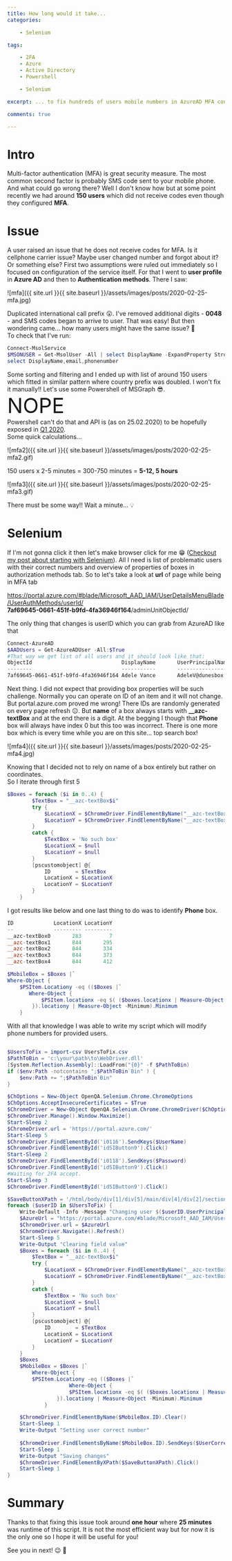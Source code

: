 ```yaml
---
title: How long would it take... 
categories:

    - Selenium

tags:

    - 2FA
    - Azure
    - Active Directory
    - Powershell

    - Selenium

excerpt: ... to fix hundreds of users mobile numbers in AzureAD MFA config manually? 😱

comments: true

---
```


# Intro

Multi-factor authentication (MFA) is great security measure. The most common second factor is probably SMS code sent to your mobile phone. And what could go wrong there? Well I don't know how but at some point recently we had around **150 users** which did not receive codes even though they configured **MFA**.

# Issue

A user raised an issue that he does not receive codes for MFA. Is it cellphone carrier issue? Maybe user changed number and forgot about it? Or something else? First two assumptions were ruled out immediately so I focused on configuration of the service itself. For that I went to **user profile** in **Azure AD** and then to **Authentication methods**. There I saw:

![mfa]({{ site.url }}{{ site.baseurl }}/assets/images/posts/2020-02-25-mfa.jpg)

Duplicated international call prefix 😮. I've removed additional digits - **0048** - and SMS codes began to arrive to user. That was easy! But then wondering came... how many users might have the same issue? 🤔<br>
To check that I've run:

``` powershell
Connect-MsolService
$MSONUSER = Get-MsolUser -All | select DisplayName -ExpandProperty StrongAuthenticationUserDetails |`
select DisplayName,email,phonenumber
```

Some sorting and filtering and I ended up with list of around 150 users which fitted in similar pattern where country prefix was doubled. I won't fix it manually!! Let's use some Powershell of MSGraph 😎.<br>
<font size="36">NOPE</font><br>
Powershell can't do that and API is (as on 25.02.2020) to be hopefully exposed in [Q1 2020](https://microsoftgraph.uservoice.com/forums/920506-microsoft-graph-feature-requests/suggestions/18493399-expose-user-authentication-phone-and-authenticatio).<br>
Some quick calculations... 

![mfa2]({{ site.url }}{{ site.baseurl }}/assets/images/posts/2020-02-25-mfa2.gif)

150 users x 2-5 minutes = 300-750 minutes = **5-12, 5 hours**

![mfa3]({{ site.url }}{{ site.baseurl }}/assets/images/posts/2020-02-25-mfa3.gif)

There must be some way!! Wait a minute... 💡

# Selenium

If I'm not gonna click it then let's make browser click for me 😁 ([Checkout my post about starting with Selenium](https://universecitiz3n.tech/selenium/Selenium-Powershell/)). All I need is list of problematic users with their correct numbers and overview of properties of boxes in authorization methods tab. So to let's take a look at **url** of page while being in MFA tab

https://portal.azure.com/#blade/Microsoft_AAD_IAM/UserDetailsMenuBlade/UserAuthMethods/userId/<br>**7af69645-0661-451f-b9fd-4fa36946f164**/adminUnitObjectId/

The only thing that changes is userID which you can grab from AzureAD like that

``` powershell
Connect-AzureAD
$AADUsers = Get-AzureADUser -All:$True
#That way we get list of all users and it should look like that:
ObjectId                             DisplayName       UserPrincipalName                      UserType
--------                             -----------       -----------------                      --------
7af69645-0661-451f-b9fd-4fa36946f164 Adele Vance       AdeleV@dunesbox.onmicrosoft.com        Member
```

Next thing. I did not expect that providing box properties will be such challenge. Normally you can operate on ID of an item and it will not change. But portal.azure.com proved me wrong! There IDs are randomly generated on every page refresh 😐. But **name** of a box always starts with **__azc-textBox** and at the end there is a digit. At the begging I though that **Phone** box will always have index 0 but this too was incorrect. There is one more box which is every time while you are on this site... top search box!

![mfa4]({{ site.url }}{{ site.baseurl }}/assets/images/posts/2020-02-25-mfa4.jpg)

Knowing that I decided not to rely on name of a box entirely but rather on coordinates.<br>So I iterate through first 5

``` powershell
$Boxes = foreach ($i in 0..4) {
        $TextBox = "__azc-textBox$i"
        try {
            $LocationX = $ChromeDriver.FindElementByName("__azc-textBox$i").Location.X
            $LocationY = $ChromeDriver.FindElementByName("__azc-textBox$i").Location.Y
        }
        catch {
            $TextBox = 'No such box'
            $LocationX = $null
            $LocationY = $null
        }
        [pscustomobject] @{
            ID        = $TextBox
            LocationX = $LocationX
            LocationY = $LocationY
        }
    }
```

I got results like below and one last thing to do was to identify **Phone** box.

``` powershell
ID             LocationX LocationY
--             --------- ---------
__azc-textBox0       283         7
__azc-textBox1       844       295
__azc-textBox2       844       334
__azc-textBox3       844       373
__azc-textBox4       844       412

$MobileBox = $Boxes |`
Where-Object { 
    $PSItem.Locationy -eq (($Boxes |`
       Where-Object {
           $PSItem.locationx -eq $( ($boxes.locationx | Measure-Object -Maximum).Maximum)
        }).locationy | Measure-Object -Minimum).Minimum 
    }
```

With all that knowledge I was able to write my script which will modify phone numbers for provided users.

``` powershell

$UsersToFix = import-csv UsersToFix.csv
$PathToBin = 'c:\your\path\to\WebDriver.dll'
[System.Reflection.Assembly]::LoadFrom("{0}" -f $PathToBin)
if ($env:Path -notcontains ";$PathToBin`Bin" ) {
    $env:Path += ";$PathToBin`Bin"
}

$ChOptions = New-Object OpenQA.Selenium.Chrome.ChromeOptions
$ChOptions.AcceptInsecureCertificates = $True
$ChromeDriver = New-Object OpenQA.Selenium.Chrome.ChromeDriver($ChOptions)
$ChromeDriver.Manage().Window.Maximize()
Start-Sleep 2
$ChromeDriver.url = 'https://portal.azure.com/'
Start-Sleep 5
$ChromeDriver.FindElementById('i0116').SendKeys($UserName)
$ChromeDriver.FindElementById('idSIButton9').Click()
Start-Sleep 2
$ChromeDriver.FindElementById('i0118').SendKeys($Password)
$ChromeDriver.FindElementById('idSIButton9').Click()
#Waiting for 2FA accept. 
Start-Sleep 3
$ChromeDriver.FindElementById('idSIButton9').Click()

$SaveButtonXPath = '/html/body/div[1]/div[5]/main/div[4]/div[2]/section/div/div[2]/div[1]/div/ul/li[1]'
foreach ($userID in $UsersToFix) {
    Write-Default -Info -Message "Changing user $($userID.UserPrincipalName)"
    $AzureUrl = "https://portal.azure.com/#blade/Microsoft_AAD_IAM/UserDetailsMenuBlade/UserAuthMethods/userId/$($userID.ObjectId)/adminUnitObjectId/"
    $ChromeDriver.url = $AzureUrl
    $ChromeDriver.Navigate().Refresh()
    Start-Sleep 5
    Write-Output "Clearing field value"
    $Boxes = foreach ($i in 0..4) {
        $TextBox = "__azc-textBox$i"
        try {
            $LocationX = $ChromeDriver.FindElementByName("__azc-textBox$i").Location.X
            $LocationY = $ChromeDriver.FindElementByName("__azc-textBox$i").Location.Y
        }
        catch {
            $TextBox = 'No such box'
            $LocationX = $null
            $LocationY = $null
        }
        [pscustomobject] @{
            ID        = $TextBox
            LocationX = $LocationX
            LocationY = $LocationY
        }
    }
    $Boxes
    $MobileBox = $Boxes |`
        Where-Object { 
        $PSItem.Locationy -eq (($Boxes |`
                    Where-Object {
                    $PSItem.locationx -eq $( ($boxes.locationx | Measure-Object -Maximum).Maximum)
                }).locationy | Measure-Object -Minimum).Minimum 
            }

    $ChromeDriver.FindElementByName($MobileBox.ID).Clear()
    Start-Sleep 1
    Write-Output "Setting user correct number"
    
    $ChromeDriver.FindElementsByName($MobileBox.ID).SendKeys($UserCorrectNumber)
    Start-Sleep 1
    Write-Output "Saving changes"    
    $ChromeDriver.FindElementByXPath($SaveButtonXPath).Click()
    Start-Sleep 1
}
```

# Summary

Thanks to that fixing this issue took around **one hour** where **25 minutes** was runtime of this script. It is not the most efficient way but for now it is the only one so I hope it will be useful for you!

See you in next! 😉 🧠

